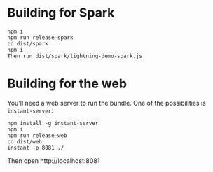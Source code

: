 # Building for Spark
```
npm i
npm run release-spark
cd dist/spark
npm i
Then run dist/spark/lightning-demo-spark.js
```
# Building for the web
You'll need a web server to run the bundle. One of the possibilities is `instant-server`:
```
npm install -g instant-server
npm i
npm run release-web
cd dist/web
instant -p 8081 ./
```
Then open http://localhost:8081

